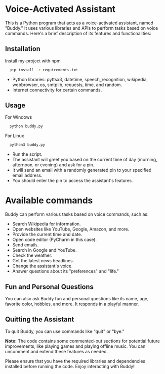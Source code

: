 
# Voice-Activated Assistant
This is a Python program that acts as a voice-activated assistant, named "Buddy." It uses various libraries and APIs to perform tasks based on voice commands. Here's a brief description of its features and functionalities:

## Installation

Install my-project with npm

```bash
  pip install -r requirements.txt
```

- Python libraries: pyttsx3, datetime, speech_recognition, wikipedia, webbrowser, os, smtplib, requests, time, and random.
- Internet connectivity for certain commands.
## Usage

For Windows
```bash
  python buddy.py
```

For Linux
```bash
  python3 buddy.py
```

- Run the script.
- The assistant will greet you based on the current time of day (morning, afternoon, or evening) and ask for a pin.
- It will send an email with a randomly generated pin to your specified email address.
- You should enter the pin to access the assistant's features.
# Available commands

Buddy can perform various tasks based on voice commands, such as:

- Search Wikipedia for information.
- Open websites like YouTube, Google, Amazon, and more.
- Provide the current time and date.
- Open code editor (PyCharm in this case).
- Send emails.
- Search in Google and YouTube.
- Check the weather.
- Get the latest news headlines.
- Change the assistant's voice.
- Answer questions about its "preferences" and "life."


## Fun and Personal Questions
You can also ask Buddy fun and personal questions like its name, age, favorite color, hobbies, and more. It responds in a playful manner.

## Quitting the Assistant
To quit Buddy, you can use commands like "quit" or "bye."

**Note:** The code contains some commented-out sections for potential future improvements, like playing games and playing offline music. You can uncomment and extend these features as needed.

Please ensure that you have the required libraries and dependencies installed before running the code. Enjoy interacting with Buddy!
